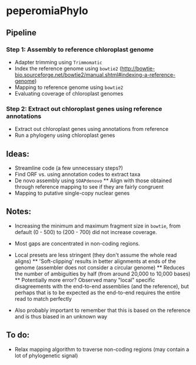 # peperomiaPhylo


## Pipeline
### Step 1: Assembly to reference chloroplast genome
* Adapter trimming using `Trimmomatic`
* Index the reference genome using `bowtie2` (http://bowtie-bio.sourceforge.net/bowtie2/manual.shtml#indexing-a-reference-genome)
* Mapping to reference genome using `bowtie2`
* Evaluating coverage of chloroplast genomes

### Step 2: Extract out chloroplast genes using reference annotations

* Extract out chloroplast genes using annotations from reference
* Run a phylogeny using chloroplast genes


## Ideas:
* Streamline code (a few unnecessary steps?)
* Find ORF vs. using annotation codes to extract taxa
* De novo assembly using `SOAPdenovo`
** Align with those obtained through reference mapping to see if they are fairly congruent
* Mapping to putative single-copy nuclear genes


## Notes:
* Increasing the minimum and maximum fragment size in `bowtie`, from default (0 - 500) to (200 - 700) did not increase coverage.
* Most gaps are concentrated in non-coding regions.

* Local presets are less stringent (they don't assume the whole read aligns)
** 'Soft-clipping' results in better alignments at ends of the genome (assembler does not consider a circular genome)
** Reduces the number of ambiguities by half (from around 20,000 to 10,000 bases)
** Potentially more error? Observed many "local" specific disagreements with the end-to-end assemblies (and the reference), but perhaps that is to be expected as the end-to-end requires the entire read to match perfectly

* Also probably important to remember that this is based on the reference and is thus biased in an unknown way

## To do:
* Relax mapping algorithm to traverse non-coding regions (may contain a lot of phylogenetic signal)